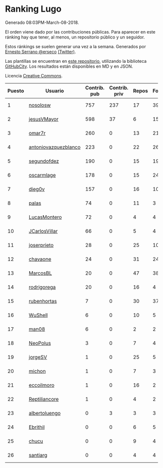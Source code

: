 # Ranking Lugo

Generado 08:03PM-March-08-2018.

El orden viene dado por las contribuciones públicas. Para aparecer en este ránking hay que tener, al menos, un repositorio público y un seguidor.

Estos ránkings se suelen generar una vez a la semana. Generados por [Ernesto Serrano @erseco](https://github.com/erseco/) [(Twitter)](https://twitter.com/erseco).

Las plantillas se encuentran en [este repositorio](https://github.com/iblancasa/GH-Spanish-Ranking), utilizando la biblioteca [GitHubCity](https://github.com/iblancasa/GitHubCity). Los resultados están disponibles en MD y en JSON.

Licencia [Creative Commons](https://creativecommons.org/licenses/by/4.0/).

| Puesto   |  Usuario  | Contrib. pub | Contrib. priv |Repos| Followers | Desde |  Avatar  |
|----------|-----------|--------------|---------------|-----|-----------|-------|----------|
|1|[nosolosw](https://github.com/nosolosw)|757|237|17|39|2011-01-25|![nosolosw](https://avatars0.githubusercontent.com/u/583546)|
|2|[jesusVMayor](https://github.com/jesusVMayor)|598|37|6|15|2013-09-05|![jesusVMayor](https://avatars2.githubusercontent.com/u/5393537)|
|3|[omar7r](https://github.com/omar7r)|260|0|13|21|2011-02-25|![omar7r](https://avatars2.githubusercontent.com/u/637695)|
|4|[antoniovazquezblanco](https://github.com/antoniovazquezblanco)|223|0|22|26|2010-06-13|![antoniovazquezblanco](https://avatars1.githubusercontent.com/u/304193)|
|5|[segundofdez](https://github.com/segundofdez)|190|0|15|19|2011-06-25|![segundofdez](https://avatars2.githubusercontent.com/u/875006)|
|6|[oscarmlage](https://github.com/oscarmlage)|178|0|15|24|2009-06-24|![oscarmlage](https://avatars2.githubusercontent.com/u/98542)|
|7|[dieg0v](https://github.com/dieg0v)|157|0|16|10|2011-06-23|![dieg0v](https://avatars3.githubusercontent.com/u/870654)|
|8|[palas](https://github.com/palas)|74|0|11|3|2011-02-25|![palas](https://avatars2.githubusercontent.com/u/638102)|
|9|[LucasMontero](https://github.com/LucasMontero)|72|0|4|4|2014-05-29|![LucasMontero](https://avatars0.githubusercontent.com/u/7733283)|
|10|[JCarlosVillar](https://github.com/JCarlosVillar)|66|0|5|4|2016-04-26|![JCarlosVillar](https://avatars1.githubusercontent.com/u/18684495)|
|11|[joserprieto](https://github.com/joserprieto)|28|0|25|10|2011-10-21|![joserprieto](https://avatars2.githubusercontent.com/u/1142233)|
|12|[chavaone](https://github.com/chavaone)|24|0|31|24|2011-07-28|![chavaone](https://avatars1.githubusercontent.com/u/944290)|
|13|[MarcosBL](https://github.com/MarcosBL)|20|0|47|38|2010-09-06|![MarcosBL](https://avatars1.githubusercontent.com/u/389801)|
|14|[rodrigorega](https://github.com/rodrigorega)|20|0|16|4|2013-01-31|![rodrigorega](https://avatars2.githubusercontent.com/u/3441785)|
|15|[rubenhortas](https://github.com/rubenhortas)|7|0|30|37|2013-09-02|![rubenhortas](https://avatars2.githubusercontent.com/u/5363817)|
|16|[WuShell](https://github.com/WuShell)|6|0|10|5|2011-06-25|![WuShell](https://avatars3.githubusercontent.com/u/875005)|
|17|[man08](https://github.com/man08)|6|0|2|2|2015-07-07|![man08](https://avatars0.githubusercontent.com/u/13219860)|
|18|[NeoPolus](https://github.com/NeoPolus)|3|0|7|4|2012-02-04|![NeoPolus](https://avatars1.githubusercontent.com/u/1407768)|
|19|[jorgeSV](https://github.com/jorgeSV)|1|0|25|5|2013-04-18|![jorgeSV](https://avatars1.githubusercontent.com/u/4189901)|
|20|[michon](https://github.com/michon)|1|0|7|3|2009-04-06|![michon](https://avatars3.githubusercontent.com/u/70982)|
|21|[eccoilmoro](https://github.com/eccoilmoro)|1|0|16|2|2013-01-28|![eccoilmoro](https://avatars1.githubusercontent.com/u/3404161)|
|22|[Reptiliancore](https://github.com/Reptiliancore)|1|0|4|2|2016-02-08|![Reptiliancore](https://avatars1.githubusercontent.com/u/17118706)|
|23|[albertoluengo](https://github.com/albertoluengo)|0|3|3|3|2012-08-30|![albertoluengo](https://avatars2.githubusercontent.com/u/2248231)|
|24|[Ebrithil](https://github.com/Ebrithil)|0|0|6|5|2008-12-20|![Ebrithil](https://avatars2.githubusercontent.com/u/41769)|
|25|[chucu](https://github.com/chucu)|0|0|9|4|2012-11-15|![chucu](https://avatars0.githubusercontent.com/u/2808398)|
|26|[santiarg](https://github.com/santiarg)|0|0|4|4|2014-05-16|![santiarg](https://avatars1.githubusercontent.com/u/7600476)|
